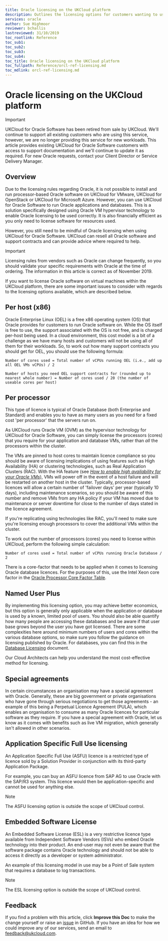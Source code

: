 ```yaml
---
title: Oracle licensing on the UKCloud platform
description: Outlines the licensing options for customers wanting to use Oracle on the UKCloud Platform
services: oracle
author: Sue Highmoor
reviewer: bchallis
lastreviewed: 31/10/2019
toc_rootlink: Reference
toc_sub1: 
toc_sub2:
toc_sub3:
toc_sub4:
toc_title: Oracle licensing on the UKCloud platform
toc_fullpath: Reference/orcl-ref-licensing.md
toc_mdlink: orcl-ref-licensing.md
---
```


# Oracle licensing on the UKCloud platform

> [!IMPORTANT]
> UKCloud for Oracle Software has been retired from sale by UKCloud. We'll continue to support all existing customers who are using this service, however, we are no longer providing this service for new workloads. This article provides existing UKCloud for Oracle Software customers with access to support documentation and we'll continue to update it as required. For new Oracle requests, contact your Client Director or Service Delivery Manager.

## Overview

Due to the licensing rules regarding Oracle, it is not possible to install and run processor-based Oracle software on UKCloud for VMware, UKCloud for OpenStack or UKCloud for Microsoft Azure. However, you can use UKCloud for Oracle Software to run Oracle applications and databases. This is a solution specifically designed using Oracle VM hypervisor technology to enable Oracle licensing to be used correctly. It is also financially efficient as you only need to license software for resources used.

However, you still need to be mindful of Oracle licensing when using UKCloud for Oracle Software. UKCloud can resell all Oracle software and support contracts and can provide advice where required to help.

> [!IMPORTANT]
> Licensing rules from vendors such as Oracle can change frequently, so you should validate your specific requirements with Oracle at the time of ordering. The information in this article is correct as of November 2019.

If you want to license Oracle software on virtual machines within the UKCloud platform, there are some important issues to consider with regards to the licensing options available, which are described below.

## Per host (x86)

Oracle Enterprise Linux (OEL) is a free x86 operating system (OS) that Oracle provides for customers to run Oracle software on. While the OS itself is free to use, the support associated with the OS is not free, and is charged per-host being used. In a cloud environment, this cost model is a bit of a challenge as we have many hosts and customers will not be using all of them for their workloads. So, to work out how many support contracts you should get for OEL, you should use the following formula:

`Number of cores used = Total number of vCPUs running OEL (i.e., add up all OEL VMs vCPUs) / 2`

`Number of hosts you need OEL support contracts for (rounded up to nearest whole number) = Number of cores used / 20 (the number of useable cores per host)`

## Per processor

This type of licence is typical of Oracle Database (both Enterprise and Standard) and enables you to have as many users as you need for a fixed cost 'per processor' that the servers run on.

As UKCloud runs Oracle VM (OVM) as the hypervisor technology for UKCloud for Oracle Software, you can simply license the processors (cores) that you require for your application and database VMs, rather than *all* the processors within the cluster.

The VMs are pinned to host cores to maintain licence compliance so you should be aware of licensing implications of using features such as High Availability (HA) or clustering technologies, such as Real Application Clusters (RAC). With the HA feature (see [*How to enable high availability for your Oracle VMs*](orcl-how-enable-ha.md)), VMs will power off in the event of a host failure and will be restarted on another host in the cluster. Typically, processor-based licences will allow a certain number of 'failover days' per year (typically 10 days), including maintenance scenarios, so you should be aware of this number and remove VMs from any HA policy if your VM has moved due to maintenance or server downtime for close to the number of days stated in the licence agreement.

If you're replicating using technologies like RAC, you'll need to make sure you're licensing enough processors to cover the additional VMs within the cluster.

To work out the number of processors (cores) you need to license within UKCloud, perform the following simple calculation:

`Number of cores used = Total number of vCPUs running Oracle Database / 2`

There is a core-factor that needs to be applied when it comes to licensing Oracle database licences. For the purposes of this, use the Intel Xeon core factor in the [Oracle Processor Core Factor Table](https://www.oracle.com/us/corporate/contracts/processor-core-factor-table-070634.pdf).

## Named User Plus

By implementing this licensing option, you may achieve better economics, but this option is generally only applicable when the application or database is used by a known, limited pool of users. You should also be able quantify how many people are accessing these databases and be aware if that user base grows beyond the user you have got licensed. There are some complexities here around minimum numbers of users and cores within the various database options, so make sure you follow the guidance on licensing published by Oracle. For databases, you can find this in the [Database Licensing](https://www.oracle.com/assets/databaselicensing-070584.pdf) document.

Our Cloud Architects can help you understand the most cost-effective method for licensing.

## Special agreements

In certain circumstances an organisation may have a special agreement with Oracle. Generally, these are big government or private organisations who have gone through serious negotiations to get those agreements - an example of this being a Perpetual Licence Agreement (PULA), which enables an organisation to consume as many Oracle licences for particular software as they require. If you have a special agreement with Oracle, let us know as it comes with benefits such as live VM migration, which generally isn't allowed in other scenarios.

## Application Specific Full Use licensing

An Application Specific Full Use (ASFU) licence is a restricted type of licence sold by a Solution Provider in conjunction with its third-party Application Package.

For example, you can buy an ASFU licence from SAP AG to use Oracle with the SAP/R3 system. This licence would then be application-specific and cannot be used for anything else.

> [!NOTE]
> The ASFU licensing option is outside the scope of UKCloud control.

## Embedded Software License

An Embedded Software License (ESL) is a very restrictive licence type available from Independent Software Vendors (ISVs) who embed Oracle technology into their product. An end-user may not even be aware that the software package contains Oracle technology and should not be able to access it directly as a developer or system administrator.

An example of this licensing model in use may be a Point of Sale system that requires a database to log transactions.

> [!NOTE]
> The ESL licensing option is outside the scope of UKCloud control.

## Feedback

If you find a problem with this article, click **Improve this Doc** to make the change yourself or raise an [issue](https://github.com/UKCloud/documentation/issues) in GitHub. If you have an idea for how we could improve any of our services, send an email to <feedback@ukcloud.com>.
